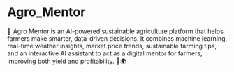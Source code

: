 # Agro_Mentor
🌱 Agro Mentor is an AI-powered sustainable agriculture platform that helps farmers make smarter, data-driven decisions. It combines machine learning, real-time weather insights, market price trends, sustainable farming tips, and an interactive AI assistant to act as a digital mentor for farmers, improving both yield and profitability. 🌾🌍
